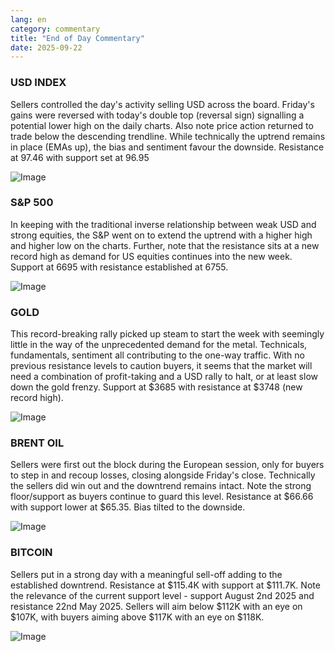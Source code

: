 ```yaml
---
lang: en
category: commentary
title: "End of Day Commentary"
date: 2025-09-22
---
```


### USD INDEX

Sellers controlled the day's activity selling USD across the board. Friday's gains were reversed with today's double top (reversal sign) signalling a potential lower high on the daily charts. Also note price action returned to trade below the descending trendline. While technically the uptrend remains in place (EMAs up), the bias and sentiment favour the downside. Resistance at 97.46 with support set at 96.95

![Image](https://markleighedu.github.io/img/Sep-2025/22-Sep-2025/usdindex.jpg)

### S&P 500

In keeping with the traditional inverse relationship between weak USD and strong equities, the S&P went on to extend the uptrend with a higher high and higher low on the charts. Further, note that the resistance sits at a new record high as demand for US equities continues into the new week. Support at 6695 with resistance established at 6755.

![Image](https://markleighedu.github.io/img/Sep-2025/22-Sep-2025/sp500.jpg)

### GOLD

This record-breaking rally picked up steam to start the week with seemingly little in the way of the unprecedented demand for the metal. Technicals, fundamentals, sentiment all contributing to the one-way traffic. With no previous resistance levels to caution buyers, it seems that the market will need a combination of profit-taking and a USD rally to halt, or at least slow down the gold frenzy. Support at $3685 with resistance at $3748 (new record high). 

![Image](https://markleighedu.github.io/img/Sep-2025/22-Sep-2025/gold.jpg)

### BRENT OIL

Sellers were first out the block during the European session, only for buyers to step in and recoup losses, closing alongside Friday's close. Technically the sellers did win out and the downtrend remains intact. Note the strong floor/support as buyers continue to guard this level. Resistance at $66.66 with support lower at $65.35. Bias tilted to the downside.  

![Image](https://markleighedu.github.io/img/Sep-2025/22-Sep-2025/brentoil.jpg)

### BITCOIN

Sellers put in a strong day with a meaningful sell-off adding to the established downtrend. Resistance at $115.4K with support at $111.7K. Note the relevance of the current support level - support August 2nd 2025 and resistance 22nd May 2025. Sellers will aim below $112K with an eye on $107K, with buyers aiming above $117K with an eye on $118K. 

![Image](https://markleighedu.github.io/img/Sep-2025/22-Sep-2025/bitcoin.jpg)

